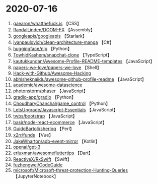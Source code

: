 # 2020-07-16

1. [gaearon/whatthefuck.is](https://github.com/gaearon/whatthefuck.is) 【CSS】
2. [RandalLinden/DOOM-FX](https://github.com/RandalLinden/DOOM-FX) 【Assembly】
3. [googleapis/googleapis](https://github.com/googleapis/googleapis) 【Starlark】
4. [ivanpaulovich/clean-architecture-manga](https://github.com/ivanpaulovich/clean-architecture-manga) 【C#】
5. [huggingface/nlp](https://github.com/huggingface/nlp) 【Python】
6. [TowhidKashem/snapchat-clone](https://github.com/TowhidKashem/snapchat-clone) 【TypeScript】
7. [kautukkundan/Awesome-Profile-README-templates](https://github.com/kautukkundan/Awesome-Profile-README-templates) 【JavaScript】
8. [papers-we-love/papers-we-love](https://github.com/papers-we-love/papers-we-love) 【Shell】
9. [Hack-with-Github/Awesome-Hacking](https://github.com/Hack-with-Github/Awesome-Hacking) 
10. [abhisheknaiidu/awesome-github-profile-readme](https://github.com/abhisheknaiidu/awesome-github-profile-readme) 【JavaScript】
11. [academic/awesome-datascience](https://github.com/academic/awesome-datascience) 
12. [photonstorm/phaser](https://github.com/photonstorm/phaser) 【JavaScript】
13. [gradio-app/gradio](https://github.com/gradio-app/gradio) 【Python】
14. [ChoudharyChanchal/game_control](https://github.com/ChoudharyChanchal/game_control) 【Python】
15. [LetsUpgrade/Javascript-Essentials](https://github.com/LetsUpgrade/Javascript-Essentials) 【JavaScript】
16. [twbs/bootstrap](https://github.com/twbs/bootstrap) 【JavaScript】
17. [basir/node-react-ecommerce](https://github.com/basir/node-react-ecommerce) 【JavaScript】
18. [GuidoBartoli/sherloq](https://github.com/GuidoBartoli/sherloq) 【Perl】
19. [x2rr/funds](https://github.com/x2rr/funds) 【Vue】
20. [JakeWharton/adb-event-mirror](https://github.com/JakeWharton/adb-event-mirror) 【Kotlin】
21. [openai/gpt-3](https://github.com/openai/gpt-3) 
22. [erluxman/awesomefluttertips](https://github.com/erluxman/awesomefluttertips) 【Dart】
23. [ReactiveX/RxSwift](https://github.com/ReactiveX/RxSwift) 【Swift】
24. [fuzhengwei/CodeGuide](https://github.com/fuzhengwei/CodeGuide) 
25. [microsoft/Microsoft-threat-protection-Hunting-Queries](https://github.com/microsoft/Microsoft-threat-protection-Hunting-Queries) 【JupyterNotebook】
